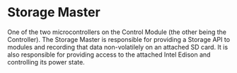 Storage Master
==============

One of the two microcontrollers on the Control Module (the other being the
Controller). The Storage Master is responsible for providing a Storage API to
modules and recording that data non-volatilely on an attached SD card. It is
also responsible for providing access to the attached Intel Edison and
controlling its power state.

